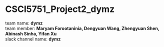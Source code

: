 # CSCI5751_Project2_dymz
team name: **dymz** <br/>
team member: **Maryam Forootaninia, Dengyuan Wang, Zhengyuan Shen, Abinash Sinha, Yifan Xu** <br/>
slack channel name: **dymz**
